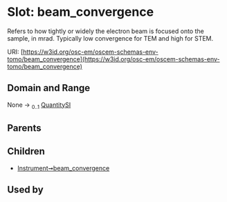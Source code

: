 
# Slot: beam_convergence

Refers to how tightly or widely the electron beam is focused onto the sample, in mrad. Typically low convergence for TEM and high for STEM.

URI: [https://w3id.org/osc-em/oscem-schemas-env-tomo/beam_convergence](https://w3id.org/osc-em/oscem-schemas-env-tomo/beam_convergence)


## Domain and Range

None &#8594;  <sub>0..1</sub> [QuantitySI](QuantitySI.md)

## Parents


## Children

 *  [Instrument➞beam_convergence](Instrument_beam_convergence.md)

## Used by

